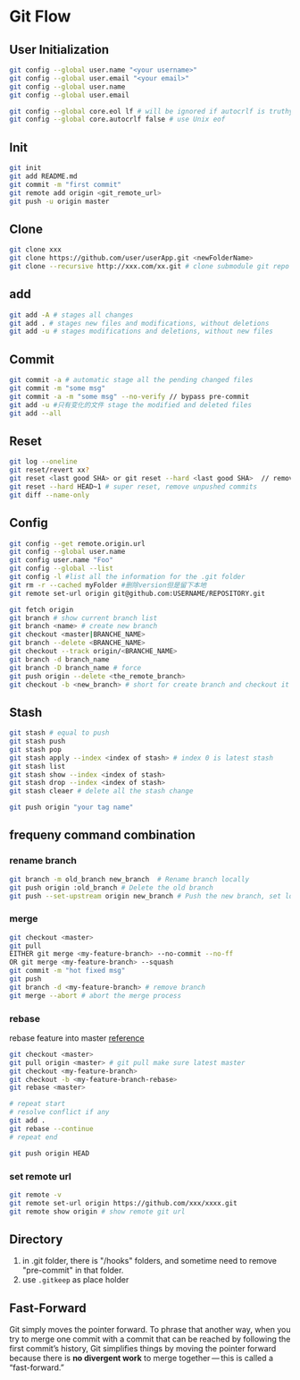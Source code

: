# Git Flow

## User Initialization

```sh
git config --global user.name "<your username>"
git config --global user.email "<your email>"
git config --global user.name
git config --global user.email

git config --global core.eol lf # will be ignored if autocrlf is truthy
git config --global core.autocrlf false # use Unix eof
```

## Init

```sh
git init
git add README.md
git commit -m "first commit"
git remote add origin <git_remote_url>
git push -u origin master
```

## Clone

```sh
git clone xxx
git clone https://github.com/user/userApp.git <newFolderName>
git clone --recursive http://xxx.com/xx.git # clone submodule git repo

```

## add

```sh
git add -A # stages all changes
git add . # stages new files and modifications, without deletions
git add -u # stages modifications and deletions, without new files
```

## Commit

```sh
git commit -a # automatic stage all the pending changed files
git commit -m "some msg"
git commit -a -m "some msg" --no-verify // bypass pre-commit
git add -u #只有变化的文件 stage the modified and deleted files
git add --all
```

## Reset

```sh
git log --oneline
git reset/revert xx?
git reset <last good SHA> or git reset --hard <last good SHA>  // remove/reset the commit that are not pushed yet.
git reset --hard HEAD~1 # super reset, remove unpushed commits
git diff --name-only
```

## Config

```sh
git config --get remote.origin.url
git config --global user.name
git config user.name "Foo"
git config --global --list
git config -l #list all the information for the .git folder
git rm -r --cached myFolder #删除version但是留下本地
git remote set-url origin git@github.com:USERNAME/REPOSITORY.git

git fetch origin
git branch # show current branch list
git branch <name> # create new branch
git checkout <master|BRANCHE_NAME>
git branch --delete <BRANCHE_NAME>
git checkout --track origin/<BRANCHE_NAME>
git branch -d branch_name
git branch -D branch_name # force
git push origin --delete <the_remote_branch>
git checkout -b <new_branch> # short for create branch and checkout it
```

## Stash

```sh
git stash # equal to push
git stash push
git stash pop
git stash apply --index <index of stash> # index 0 is latest stash
git stash list
git stash show --index <index of stash>
git stash drop --index <index of stash>
git stash cleaer # delete all the stash change

git push origin "your tag name"
```

## frequeny command combination

### rename branch

```sh
git branch -m old_branch new_branch  # Rename branch locally
git push origin :old_branch # Delete the old branch
git push --set-upstream origin new_branch # Push the new branch, set local branch to track the new remote
```

### merge

```sh
git checkout <master>
git pull
EITHER git merge <my-feature-branch> --no-commit --no-ff
OR git merge <my-feature-branch> --squash
git commit -m "hot fixed msg"
git push
git branch -d <my-feature-branch> # remove branch
git merge --abort # abort the merge process
```

### rebase

rebase feature into master
[reference](https://blog.algolia.com/master-git-rebase/)

```sh
git checkout <master>
git pull origin <master> # git pull make sure latest master
git checkout <my-feature-branch>
git checkout -b <my-feature-branch-rebase>
git rebase <master>

# repeat start
# resolve conflict if any
git add .
git rebase --continue
# repeat end

git push origin HEAD
```

### set remote url

```sh
git remote -v
git remote set-url origin https://github.com/xxx/xxxx.git
git remote show origin # show remote git url
```

## Directory

1. in .git folder, there is "/hooks" folders, and sometime need to remove "pre-commit" in that folder.
1. use `.gitkeep` as place holder

## Fast-Forward

Git simply moves the pointer forward. To phrase that another way, when you try to merge one commit with a commit that can be reached by following the first commit’s history, Git simplifies things by moving the pointer forward because there is **no divergent work** to merge together — this is called a “fast-forward.”
